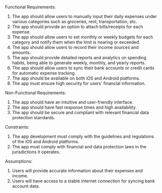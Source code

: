 Functional Requirements:
1. The app should allow users to manually input their daily expenses under various categories such as groceries, rent, transportation, etc.
2. The app should provide an option to attach bills/receipts for each expense.
3. The app should allow users to set monthly or weekly budgets for each category and notify them when the limit is nearing or exceeded.
4. The app should allow users to record their income sources and amounts.
5. The app should provide detailed reports and analytics on spending habits, being able to generate weekly, monthly, and yearly reports.
6. The app should allow users to sync their bank accounts or credit cards for automatic expense tracking.
7. The app should be available on both iOS and Android platforms.
8. The app must ensure high security for users' financial information.

Non-Functional Requirements:
1. The app should have an intuitive and user-friendly interface.
2. The app should have fast response times and high availability.
3. The app should be secure and compliant with relevant financial data protection standards.

Constraints:
1. The app development must comply with the guidelines and regulations of the iOS and Android platforms.
2. The app must comply with financial and data protection laws in the jurisdictions it operates.

Assumptions:
1. Users will provide accurate information about their expenses and income.
2. Users will have access to a stable internet connection for syncing bank account data.